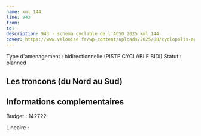 ```yaml
---
name: kml_144 
line: 943
from: 
to:  
description: 943 - schema cyclable de l'ACSO 2025 kml_144 
cover: https://www.velooise.fr/wp-content/uploads/2025/08/cyclopolis-acso-943.jpg
---
```

Type d'amenagement : bidirectionnelle (PISTE CYCLABLE BIDI)
Statut : planned
## Les troncons (du Nord au Sud)

## Informations complementaires

Budget  : 142722 

Lineaire :

